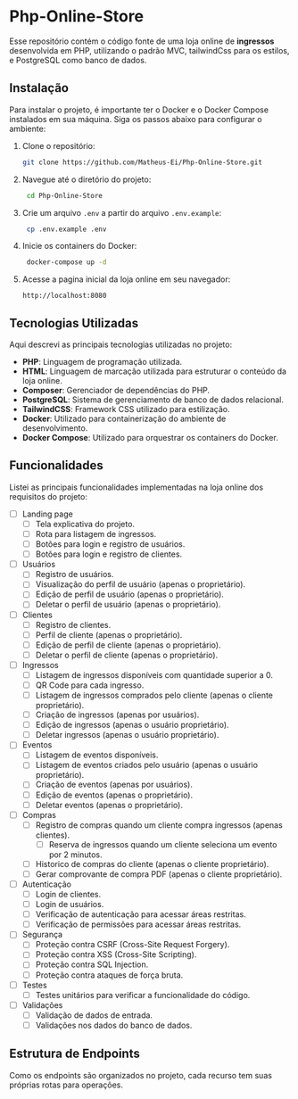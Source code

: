# Php-Online-Store
Esse repositório contém o código fonte de uma loja online de **ingressos** desenvolvida em PHP, utilizando o padrão MVC, tailwindCss para os estilos, e PostgreSQL como banco de dados.

## Instalação
Para instalar o projeto, é importante ter o Docker e o Docker Compose instalados em sua máquina. Siga os passos abaixo para configurar o ambiente:

1. Clone o repositório:
   ```bash
   git clone https://github.com/Matheus-Ei/Php-Online-Store.git
   ```

2. Navegue até o diretório do projeto:
   ```bash
    cd Php-Online-Store
   ```

3. Crie um arquivo `.env` a partir do arquivo `.env.example`:
   ```bash
    cp .env.example .env
   ```

4. Inicie os containers do Docker:
   ```bash
    docker-compose up -d
   ```

5. Acesse a pagina inicial da loja online em seu navegador:
   ```
   http://localhost:8080
   ```

## Tecnologias Utilizadas
Aqui descrevi as principais tecnologias utilizadas no projeto:

- **PHP**: Linguagem de programação utilizada.
- **HTML**: Linguagem de marcação utilizada para estruturar o conteúdo da loja online.
- **Composer**: Gerenciador de dependências do PHP.
- **PostgreSQL**: Sistema de gerenciamento de banco de dados relacional.
- **TailwindCSS**: Framework CSS utilizado para estilização.
- **Docker**: Utilizado para containerização do ambiente de desenvolvimento.
- **Docker Compose**: Utilizado para orquestrar os containers do Docker.

## Funcionalidades
Listei as principais funcionalidades implementadas na loja online dos requisitos do projeto:
- [ ] Landing page
    - [ ] Tela explicativa do projeto.
    - [ ] Rota para listagem de ingressos.
    - [ ] Botões para login e registro de usuários.
    - [ ] Botões para login e registro de clientes.
 
- [ ] Usuários
  - [ ] Registro de usuários.
  - [ ] Visualização do perfil de usuário (apenas o proprietário).
  - [ ] Edição de perfil de usuário (apenas o proprietário).
  - [ ] Deletar o perfil de usuário (apenas o proprietário).

- [ ] Clientes
    - [ ] Registro de clientes.
    - [ ] Perfil de cliente (apenas o proprietário).
    - [ ] Edição de perfil de cliente (apenas o proprietário).
    - [ ] Deletar o perfil de cliente (apenas o proprietário).

- [ ] Ingressos
  - [ ] Listagem de ingressos disponíveis com quantidade superior a 0.
  - [ ] QR Code para cada ingresso.
  - [ ] Listagem de ingressos comprados pelo cliente (apenas o cliente proprietário).
  - [ ] Criação de ingressos (apenas por usuários).
  - [ ] Edição de ingressos (apenas o usuário proprietário).
  - [ ] Deletar ingressos (apenas o usuário proprietário).

- [ ] Eventos
    - [ ] Listagem de eventos disponíveis.
    - [ ] Listagem de eventos criados pelo usuário (apenas o usuário proprietário).
    - [ ] Criação de eventos (apenas por usuários).
    - [ ] Edição de eventos (apenas o proprietário).
    - [ ] Deletar eventos (apenas o proprietário).

- [ ] Compras
    - [ ] Registro de compras quando um cliente compra ingressos (apenas clientes).
      - [ ] Reserva de ingressos quando um cliente seleciona um evento por 2 minutos.
    - [ ] Historico de compras do cliente (apenas o cliente proprietário).
    - [ ] Gerar comprovante de compra PDF (apenas o cliente proprietário).

- [ ] Autenticação
  - [ ] Login de clientes.
  - [ ] Login de usuários.
  - [ ] Verificação de autenticação para acessar áreas restritas.
  - [ ] Verificação de permissões para acessar áreas restritas.

- [ ] Segurança
  - [ ] Proteção contra CSRF (Cross-Site Request Forgery).
  - [ ] Proteção contra XSS (Cross-Site Scripting).
  - [ ] Proteção contra SQL Injection.
  - [ ] Proteção contra ataques de força bruta.

- [ ] Testes
    - [ ] Testes unitários para verificar a funcionalidade do código.

- [ ] Validações
    - [ ] Validação de dados de entrada.
    - [ ] Validações nos dados do banco de dados.

## Estrutura de Endpoints
Como os endpoints são organizados no projeto, cada recurso tem suas próprias rotas para operações.
